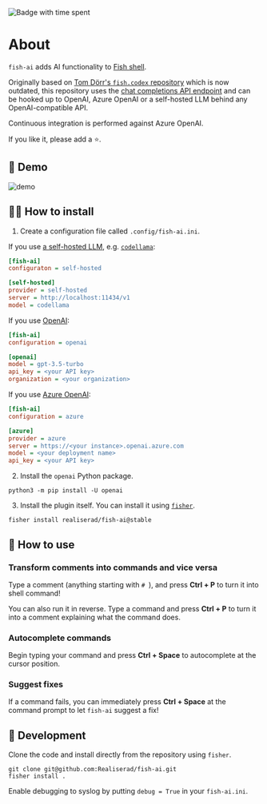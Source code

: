 ![Badge with time spent](https://img.shields.io/endpoint?url=https%3A%2F%2Fgist.githubusercontent.com%2FRealiserad%2Fe6c5166b6c0e77febe5cbd719c6c236a%2Fraw%2F29aef09ae812b6f95046d33b6c37dd389d9f3381%2Ffish-ai-badge-git-estimate.json)

# About

`fish-ai` adds AI functionality to [Fish shell](https://fishshell.com).

Originally based on [Tom Dörr's `fish.codex` repository](https://github.com/tom-doerr/codex.fish) which
is now outdated, this repository uses the [chat completions API endpoint](https://platform.openai.com/docs/api-reference/chat/create)
and can be hooked up to OpenAI, Azure OpenAI or a self-hosted LLM behind any OpenAI-compatible API.

Continuous integration is performed against Azure OpenAI.

If you like it, please add a ⭐.

## 🎥 Demo

![demo](https://github.com/Realiserad/fish-ai/assets/6617918/14584dc9-f47d-45ca-93a3-c650301b7d99)

## 👨‍🔧 How to install

1. Create a configuration file called `.config/fish-ai.ini`.

If you use [a self-hosted LLM](https://github.com/ollama/ollama), e.g. [`codellama`](https://ollama.com/library/codellama):

```ini
[fish-ai]
configuraton = self-hosted

[self-hosted]
provider = self-hosted
server = http://localhost:11434/v1
model = codellama
```

If you use [OpenAI](https://platform.openai.com/login):

```ini
[fish-ai]
configuration = openai

[openai]
model = gpt-3.5-turbo
api_key = <your API key>
organization = <your organization>
```

If you use [Azure OpenAI](https://azure.microsoft.com/en-us/products/ai-services/openai-service):

```ini
[fish-ai]
configuration = azure

[azure]
provider = azure
server = https://<your instance>.openai.azure.com
model = <your deployment name>
api_key = <your API key>
```

2. Install the `openai` Python package.

```shell
python3 -m pip install -U openai
```

3. Install the plugin itself. You can install it using [`fisher`](https://github.com/jorgebucaran/fisher).

```shell
fisher install realiserad/fish-ai@stable
```

## 🙉 How to use

### Transform comments into commands and vice versa

Type a comment (anything starting with `# `), and press **Ctrl + P** to turn it into shell command!

You can also run it in reverse. Type a command and press **Ctrl + P** to turn it into a comment explaining what the
command does.

### Autocomplete commands

Begin typing your command and press **Ctrl + Space** to autocomplete at the cursor position.

### Suggest fixes

If a command fails, you can immediately press **Ctrl + Space** at the command prompt to let
`fish-ai` suggest a fix!

## 🔨 Development

Clone the code and install directly from the repository using `fisher`.

```shell
git clone git@github.com:Realiserad/fish-ai.git
fisher install .
```

Enable debugging to syslog by putting `debug = True` in your `fish-ai.ini`.
